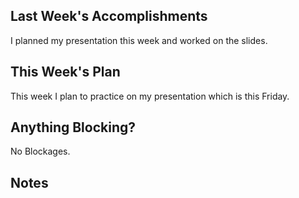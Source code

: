 ## Last Week's Accomplishments

I planned my presentation this week and worked on the slides.


## This Week's Plan

This week I plan to practice on my presentation which is this Friday. 


## Anything Blocking?

No Blockages.

## Notes

